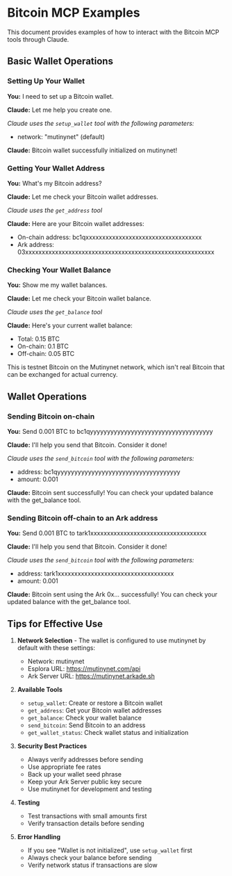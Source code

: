 # Bitcoin MCP Examples

This document provides examples of how to interact with the Bitcoin MCP tools through Claude.

## Basic Wallet Operations

### Setting Up Your Wallet

**You:** I need to set up a Bitcoin wallet.

**Claude:** Let me help you create one.

_Claude uses the `setup_wallet` tool with the following parameters:_

- network: "mutinynet" (default)

**Claude:** Bitcoin wallet successfully initialized on mutinynet!

### Getting Your Wallet Address

**You:** What's my Bitcoin address?

**Claude:** Let me check your Bitcoin wallet addresses.

_Claude uses the `get_address` tool_

**Claude:** Here are your Bitcoin wallet addresses:

- On-chain address: bc1qxxxxxxxxxxxxxxxxxxxxxxxxxxxxxxxxxxx
- Ark address: 03xxxxxxxxxxxxxxxxxxxxxxxxxxxxxxxxxxxxxxxxxxxxxxxxxxxxxxxxx

### Checking Your Wallet Balance

**You:** Show me my wallet balances.

**Claude:** Let me check your Bitcoin wallet balance.

_Claude uses the `get_balance` tool_

**Claude:** Here's your current wallet balance:

- Total: 0.15 BTC
- On-chain: 0.1 BTC
- Off-chain: 0.05 BTC

This is testnet Bitcoin on the Mutinynet network, which isn't real Bitcoin that can be exchanged for actual currency.

## Wallet Operations

### Sending Bitcoin on-chain

**You:** Send 0.001 BTC to bc1qyyyyyyyyyyyyyyyyyyyyyyyyyyyyyyyyyyyy

**Claude:** I'll help you send that Bitcoin. Consider it done!

_Claude uses the `send_bitcoin` tool with the following parameters:_

- address: bc1qyyyyyyyyyyyyyyyyyyyyyyyyyyyyyyyyyyyy
- amount: 0.001

**Claude:** Bitcoin sent successfully! You can check your updated balance with the get_balance tool.

### Sending Bitcoin off-chain to an Ark address

**You:** Send 0.001 BTC to tark1xxxxxxxxxxxxxxxxxxxxxxxxxxxxxxxxxxx

**Claude:** I'll help you send that Bitcoin. Consider it done!

_Claude uses the `send_bitcoin` tool with the following parameters:_

- address: tark1xxxxxxxxxxxxxxxxxxxxxxxxxxxxxxxxxxx
- amount: 0.001

**Claude:** Bitcoin sent using the Ark 0x... successfully! You can check your updated balance with the get_balance tool.

## Tips for Effective Use

1. **Network Selection** - The wallet is configured to use mutinynet by default with these settings:

   - Network: mutinynet
   - Esplora URL: https://mutinynet.com/api
   - Ark Server URL: https://mutinynet.arkade.sh

2. **Available Tools**

   - `setup_wallet`: Create or restore a Bitcoin wallet
   - `get_address`: Get your Bitcoin wallet addresses
   - `get_balance`: Check your wallet balance
   - `send_bitcoin`: Send Bitcoin to an address
   - `get_wallet_status`: Check wallet status and initialization

3. **Security Best Practices**

   - Always verify addresses before sending
   - Use appropriate fee rates
   - Back up your wallet seed phrase
   - Keep your Ark Server public key secure
   - Use mutinynet for development and testing

4. **Testing**

   - Test transactions with small amounts first
   - Verify transaction details before sending

5. **Error Handling**
   - If you see "Wallet is not initialized", use `setup_wallet` first
   - Always check your balance before sending
   - Verify network status if transactions are slow
